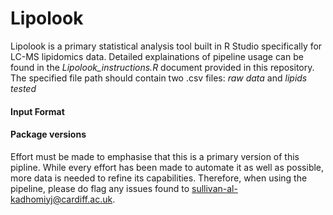 # Lipolook

Lipolook is a primary statistical analysis tool built in R Studio specifically for LC-MS lipidomics data. 
Detailed explainations of pipeline usage can be found in the *Lipolook_instructions.R* document provided in this repository.
The specified file path should contain two .csv files: *raw data* and *lipids tested*

#### Input Format

#### Package versions


Effort must be made to emphasise that this is a primary version of this pipline. While every effort has been made to automate it as well as possible, more data is needed to refine its capabilities. Therefore, when using the pipeline, please do flag any issues found to sullivan-al-kadhomiyj@cardiff.ac.uk. 
